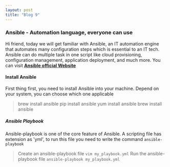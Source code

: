 ```yaml
---
layout: post
title: "Blog 9"
---
```


### Ansible - Automation language, everyone can use

Hi friend, today we will get familiar with Ansible, an IT automation engine that automates many configuration steps which is essential to an IT tech. Ansible can do multiple task in one script like cloud provisioning, configuration management, application deployment, and much more. You can visit [**Ansible official Website**](https://www.ansible.com/overview/how-ansible-works)

#### Install Ansible

First thing first, you need to install Ansible into your machine. Depend on your system, you can choose which one applicable

> brew install ansible
> pip install ansible
> yum install ansible
> brew install ansible

##### Ansible Playbook

Ansible-playbook is one of the core feature of Ansible. A scripting file has extension as 'yml', to run this file you need to write the command `ansible-playbook`

> Create an ansible-playbook file `vim my_playbook.yml`
> Run the ansible-playbook file `ansible-playbook my_playbook.yml`

